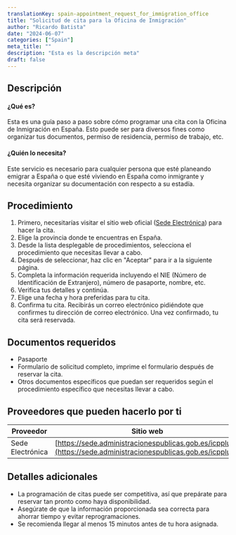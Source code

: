```yaml
---
translationKey: spain-appointment_request_for_immigration_office
title: "Solicitud de cita para la Oficina de Inmigración"
author: "Ricardo Batista"
date: "2024-06-07"
categories: ["Spain"]
meta_title: ""
description: "Esta es la descripción meta"
draft: false
---
```


## Descripción
#### ¿Qué es?
Esta es una guía paso a paso sobre cómo programar una cita con la Oficina de Inmigración en España. Esto puede ser para diversos fines como organizar tus documentos, permiso de residencia, permiso de trabajo, etc.

#### ¿Quién lo necesita?
Este servicio es necesario para cualquier persona que esté planeando emigrar a España o que esté viviendo en España como inmigrante y necesita organizar su documentación con respecto a su estadía.

## Procedimiento
1. Primero, necesitarías visitar el sitio web oficial ([Sede Electrónica](https://sede.administracionespublicas.gob.es/icpplus/)) para hacer la cita.
2. Elige la provincia donde te encuentras en España.
3. Desde la lista desplegable de procedimientos, selecciona el procedimiento que necesitas llevar a cabo.
4. Después de seleccionar, haz clic en "Aceptar" para ir a la siguiente página.
5. Completa la información requerida incluyendo el NIE (Número de Identificación de Extranjero), número de pasaporte, nombre, etc.
6. Verifica tus detalles y continúa.
7. Elige una fecha y hora preferidas para tu cita.
8. Confirma tu cita. Recibirás un correo electrónico pidiéndote que confirmes tu dirección de correo electrónico. Una vez confirmado, tu cita será reservada.

## Documentos requeridos
- Pasaporte
- Formulario de solicitud completo, imprime el formulario después de reservar la cita.
- Otros documentos específicos que puedan ser requeridos según el procedimiento específico que necesitas llevar a cabo.

## Proveedores que pueden hacerlo por ti

| Proveedor        |     Sitio web     |     Plazos    |       Costo      |
| --------------- | --------------- |  :-------------: | :-------------: |
| Sede Electrónica      |  [https://sede.administracionespublicas.gob.es/icpplus/](https://sede.administracionespublicas.gob.es/icpplus/)       |      Variará según disponibilidad      |        Gratis       |

## Detalles adicionales
- La programación de citas puede ser competitiva, así que prepárate para reservar tan pronto como haya disponibilidad.
- Asegúrate de que la información proporcionada sea correcta para ahorrar tiempo y evitar reprogramaciones.
- Se recomienda llegar al menos 15 minutos antes de tu hora asignada.